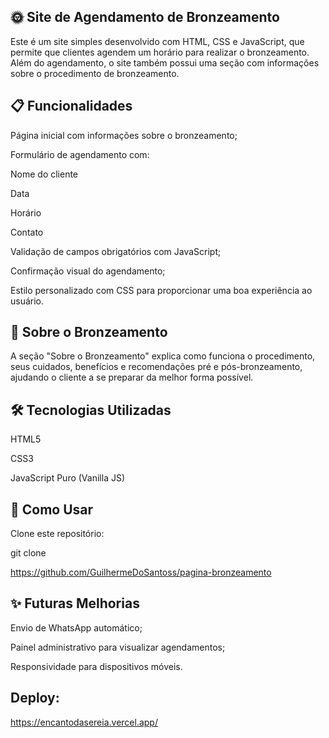 ## 🌞 Site de Agendamento de Bronzeamento

Este é um site simples desenvolvido com HTML, CSS e JavaScript, que permite que clientes agendem um horário para realizar o bronzeamento. Além do agendamento, o site também possui uma seção com informações sobre o procedimento de bronzeamento.

## 📋 Funcionalidades

Página inicial com informações sobre o bronzeamento;

Formulário de agendamento com:

Nome do cliente

Data

Horário

Contato

Validação de campos obrigatórios com JavaScript;

Confirmação visual do agendamento;

Estilo personalizado com CSS para proporcionar uma boa experiência ao usuário.

## 💅 Sobre o Bronzeamento

A seção "Sobre o Bronzeamento" explica como funciona o procedimento, seus cuidados, benefícios e recomendações pré e pós-bronzeamento, ajudando o cliente a se preparar da melhor forma possível.

## 🛠️ Tecnologias Utilizadas

HTML5

CSS3

JavaScript Puro (Vanilla JS)

## 🚀 Como Usar

Clone este repositório:

git clone 

https://github.com/GuilhermeDoSantoss/pagina-bronzeamento

## ✨ Futuras Melhorias

Envio de WhatsApp automático;

Painel administrativo para visualizar agendamentos;

Responsividade para dispositivos móveis.

## Deploy:

https://encantodasereia.vercel.app/
